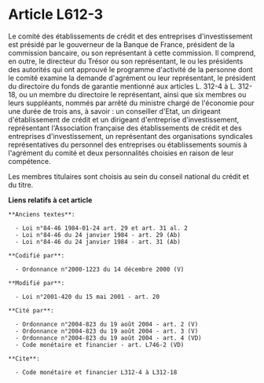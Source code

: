# Article L612-3

Le comité des établissements de crédit et des entreprises d'investissement est présidé par le gouverneur de la Banque de
France, président de la commission bancaire, ou son représentant à cette commission. Il comprend, en outre, le directeur du
Trésor ou son représentant, le ou les présidents des autorités qui ont approuvé le programme d'activité de la personne dont
le comité examine la demande d'agrément ou leur représentant, le président du directoire du fonds de garantie mentionné aux
articles L. 312-4 à L. 312-18, ou un membre du directoire le représentant, ainsi que six membres ou leurs suppléants, nommés
par arrêté du ministre chargé de l'économie pour une durée de trois ans, à savoir : un conseiller d'Etat, un dirigeant
d'établissement de crédit et un dirigeant d'entreprise d'investissement, représentant l'Association française des
établissements de crédit et des entreprises d'investissement, un représentant des organisations syndicales représentatives du
personnel des entreprises ou établissements soumis à l'agrément du comité et deux personnalités choisies en raison de leur
compétence.

Les membres titulaires sont choisis au sein du conseil national du crédit et du titre.

**Liens relatifs à cet article**

	**Anciens textes**:

	  - Loi n°84-46 1984-01-24 art. 29 et art. 31 al. 2
	  - Loi n°84-46 du 24 janvier 1984 - art. 29 (Ab)
	  - Loi n°84-46 du 24 janvier 1984 - art. 31 (Ab)

	**Codifié par**:

	  - Ordonnance n°2000-1223 du 14 décembre 2000 (V)

	**Modifié par**:

	  - Loi n°2001-420 du 15 mai 2001 - art. 20

	**Cité par**:

	  - Ordonnance n°2004-823 du 19 août 2004 - art. 2 (V)
	  - Ordonnance n°2004-823 du 19 août 2004 - art. 3 (V)
	  - Ordonnance n°2004-823 du 19 août 2004 - art. 4 (VD)
	  - Code monétaire et financier - art. L746-2 (VD)

	**Cite**:

	  - Code monétaire et financier L312-4 à L312-18
